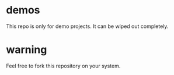 # demos

This repo is only for demo projects. It can be wiped out completely.

# warning

Feel free to fork this repository on your system.
